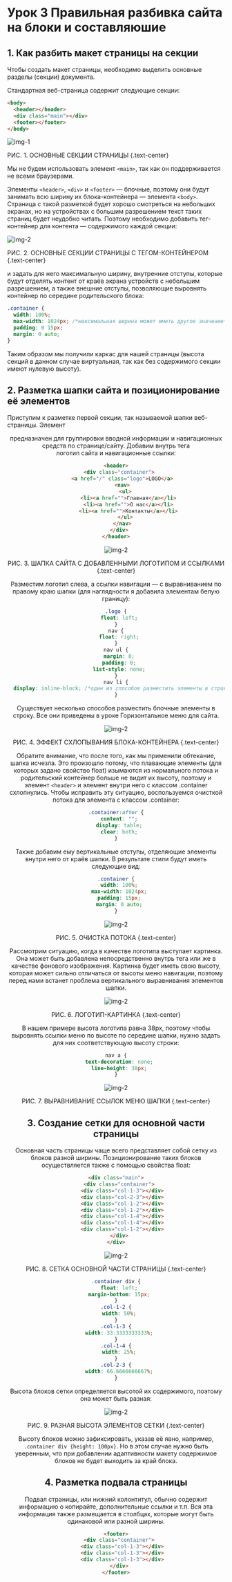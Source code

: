 # Урок 3 Правильная разбивка сайта на блоки и составляюшие

## 1. Как разбить макет страницы на секции

Чтобы создать макет страницы, необходимо выделить основные разделы (секции) документа.

Стандартная веб-страница содержит следующие секции:

```html
<body>
  <header></header>
  <div class="main"></div>
  <footer></footer>
</body>
```

![img-1](/assets/images/learn/lesson-2.3/img-1.png)

РИС. 1. ОСНОВНЫЕ СЕКЦИИ СТРАНИЦЫ {.text-center}

Мы не будем использовать элемент `<main>`, так как он поддерживается не всеми браузерами.

Элементы `<header>`, `<div>` и `<footer>` — блочные, поэтому они будут занимать всю ширину их блока-контейнера — элемента `<body>`. Страница с такой разметкой будет хорошо смотреться на небольших экранах, но на устройствах с большим разрешением текст таких страниц будет неудобно читать. Поэтому необходимо добавить тег-контейнер для контента — содержимого каждой секции:

![img-2](/assets/images/learn/lesson-2.3/img-2.png)

РИС. 2. ОСНОВНЫЕ СЕКЦИИ СТРАНИЦЫ С ТЕГОМ-КОНТЕЙНЕРОМ {.text-center}

и задать для него максимальную ширину, внутренние отступы, которые будут отделять контент от краёв экрана устройств с небольшим разрешением, а также внешние отступы, позволяющие выровнять контейнер по середине родительского блока:

```css
.container {
  width: 100%;
  max-width: 1024px; /*максимальная ширина может иметь другое значение*/
  padding: 0 15px;
  margin: 0 auto;
}
```

Таким образом мы получили каркас для нашей страницы (высота секций в данном случае виртуальная, так как без содержимого секции имеют нулевую высоту).

## 2. Разметка шапки сайта и позиционирование её элементов

Приступим к разметке первой секции, так называемой шапки веб-страницы. Элемент <header> предназначен для группировки вводной информации и навигационных средств по странице/сайту. Добавим внутрь тега <header> логотип сайта и навигационные ссылки:

```html
<header>
  <div class="container">
    <a href="/" class="logo">LOGO</a>
    <nav>
      <ul>
        <li><a href="">Главная</a></li>
        <li><a href="">О нас</a></li>
        <li><a href="">Контакты</a></li>
      </ul>
    </nav>
  </div>
</header>
```

![img-2](/assets/images/learn/lesson-2.3/img-2.png)

РИС. 3. ШАПКА САЙТА С ДОБАВЛЕННЫМИ ЛОГОТИПОМ И ССЫЛКАМИ {.text-center}

Разместим логотип слева, а ссылки навигации — с выравниванием по правому краю шапки (для наглядности я добавила элементам белую границу):

```css
.logo {
  float: left;
}
nav {
  float: right;
}
nav ul {
  margin: 0;
  padding: 0;
  list-style: none;
}
nav li {
  display: inline-block; /*один из способов разместить элементы в строку*/
}
```

Существует несколько способов разместить блочные элементы в строку. Все они приведены в уроке Горизонтальное меню для сайта.

![img-2](/assets/images/learn/lesson-2.3/img-2.png)

РИС. 4. ЭФФЕКТ СХЛОПЫВАНИЯ БЛОКА-КОНТЕЙНЕРА {.text-center}

Обратите внимание, что после того, как мы применили обтекание, шапка исчезла. Это произошло потому, что плавающие элементы (для которых задано свойство float) изымаются из нормального потока и родительский контейнер больше не видит их высоту, поэтому и элемент `<header>` и элемент внутри него с классом .container схлопнулись. Чтобы исправить эту ситуацию, воспользуемся очисткой потока для элемента с классом .container:

```css
.container:after {
  content: "";
  display: table;
  clear: both;
}
```

Также добавим ему вертикальные отступы, отделяющие элементы внутри него от краёв шапки. В результате стили будут иметь следующие вид:

```css
.container {
  width: 100%;
  max-width: 1024px;
  padding: 15px;
  margin: 0 auto;
}
```

![img-2](/assets/images/learn/lesson-2.3/img-2.png)

РИС. 5. ОЧИСТКА ПОТОКА {.text-center}

Рассмотрим ситуацию, когда в качестве логотипа выступает картинка. Она может быть добавлена непосредственно внутрь тега или же в качестве фонового изображения. Картинка будет иметь свою высоту, которая может сильно отличаться от высоты меню навигации, поэтому перед нами встанет проблема вертикального выравнивания элементов шапки.

![img-2](/assets/images/learn/lesson-2.3/img-2.png)

РИС. 6. ЛОГОТИП-КАРТИНКА {.text-center}

В нашем примере высота логотипа равна 38px, поэтому чтобы выровнять ссылки меню по высоте по середине шапки, нужно задать для них соответствующую высоту строки:

```css
nav a {
  text-decoration: none;
  line-height: 38px;
}
```

![img-2](/assets/images/learn/lesson-2.3/img-2.png)

РИС. 7. ВЫРАВНИВАНИЕ ССЫЛОК МЕНЮ ШАПКИ {.text-center}

## 3. Создание сетки для основной части страницы

Основная часть страницы чаще всего представляет собой сетку из блоков разной ширины. Позиционирование таких блоков осуществляется также с помощью свойства float:

```html
<div class="main">
  <div class="container">
    <div class="col-1-3"></div>
    <div class="col-2-3"></div>
    <div class="col-1-2"></div>
    <div class="col-1-2"></div>
    <div class="col-1-4"></div>
    <div class="col-1-4"></div>
    <div class="col-1-2"></div>
  </div>
</div>
```

![img-2](/assets/images/learn/lesson-2.3/img-2.png)

РИС. 8. СЕТКА ОСНОВНОЙ ЧАСТИ СТРАНИЦЫ {.text-center}

```css
.container div {
  float: left;
  margin-bottom: 15px;
}
.col-1-2 {
  width: 50%;
}
.col-1-3 {
  width: 33.3333333333%;
}
.col-1-4 {
  width: 25%;
}
.col-2-3 {
  width: 66.6666666667%;
}
```

Высота блоков сетки определяется высотой их содержимого, поэтому она может быть разная:

![img-2](/assets/images/learn/lesson-2.3/img-2.png)

РИС. 9. РАЗНАЯ ВЫСОТА ЭЛЕМЕНТОВ СЕТКИ {.text-center}

Высоту блоков можно зафиксировать, указав её явно, например, `.container div {height: 100px}`. Но в этом случае нужно быть уверенным, что при добавлении адаптивности макету содержимое блоков не будет выходить за край блока.

## 4. Разметка подвала страницы

Подвал страницы, или нижний колонтитул, обычно содержит информацию о копирайте, дополнительные ссылки и т.п. Вся эта информация также размещается в столбцах, которые могут быть одинаковой или разной ширины.

```html
<footer>
  <div class="container">
    <div class="col-1-3"></div>
    <div class="col-1-3"></div>
    <div class="col-1-3"></div>
  </div>
</footer>
```
